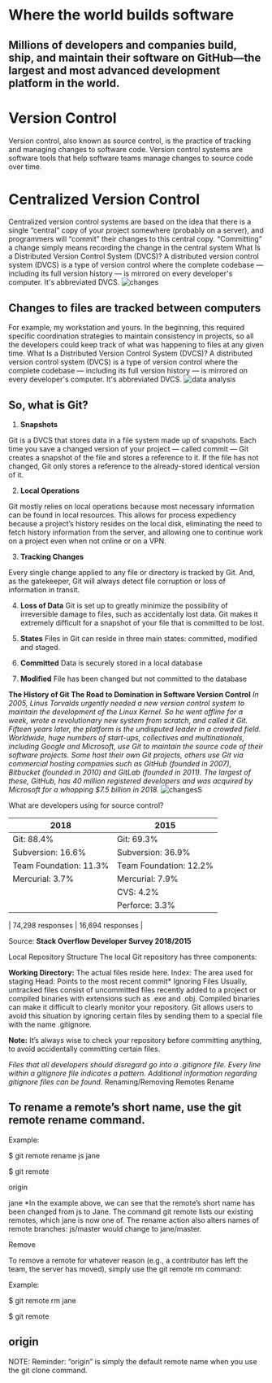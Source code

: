 # Where the world builds software 
## Millions of developers and companies build, ship, and maintain their software on GitHub—the largest and most advanced development platform in the world.
# Version Control
Version control, also known as source control, is the practice of tracking and managing changes to software code. Version control systems are software tools that help software teams manage changes to source code over time.
# Centralized Version Control
Centralized version control systems are based on the idea that there is a single “central” copy of your project somewhere (probably on a server), and programmers will “commit” their changes to this central copy. “Committing” a change simply means recording the change in the central system
What Is a Distributed Version Control System (DVCS)?
A distributed version control system (DVCS) is a type of version control where the complete codebase — including its full version history — is mirrored on every developer's computer. It's abbreviated DVCS.
![changes](https://marvel-b1-cdn.bc0a.com/f00000000075552/www.perforce.com/sites/default/files/image/2018-07/image-blog-what-is-dvcs.jpg)

## Changes to files are tracked between computers
For example, my workstation and yours. In the beginning, this required specific coordination strategies to maintain consistency in projects, so all the developers could keep track of what was happening to files at any given time.
What Is a Distributed Version Control System (DVCS)?
A distributed version control system (DVCS) is a type of version control where the complete codebase — including its full version history — is mirrored on every developer's computer. It's abbreviated DVCS.
![data analysis](https://blog.udemy.com/wp-content/uploads/2015/08/image066.png)

## So, what is Git?
1. **Snapshots**

Git is a DVCS that stores data in a file system made up of snapshots. Each time you save a changed version of your project — called commit — Git creates a snapshot of the file and stores a reference to it. If the file has not changed, Git only stores a reference to the already-stored identical version of it.

2. **Local Operations**

Git mostly relies on local operations because most necessary information can be found in local resources. This allows for process expediency because a project’s history resides on the local disk, eliminating the need to fetch history information from the server, and allowing one to continue work on a project even when not online or on a VPN.

3. **Tracking Changes**

Every single change applied to any file or directory is tracked by Git. And, as the gatekeeper, Git will always detect file corruption or loss of information in transit.

4. **Loss of Data**
Git is set up to greatly minimize the possibility of irreversible damage to files, such as accidentally lost data. Git makes it extremely difficult for a snapshot of your file that is committed to be lost.

5. **States**
Files in Git can reside in three main states: committed, modified and staged.

6. **Committed**
Data is securely stored in a local database

7. **Modified**
File has been changed but not committed to the database

**The History of Git The Road to Domination in Software Version Control**
*In 2005, Linus Torvalds urgently needed a new version control system to maintain the development of the Linux Kernel. So he went offline for a week, wrote a revolutionary new system from scratch, and called it Git. Fifteen years later, the platform is the undisputed leader in a crowded field.
Worldwide, huge numbers of start-ups, collectives and multinationals, including Google and Microsoft, use Git to maintain the source code of their software projects. Some host their own Git projects, others use Git via commercial hosting companies such as GitHub (founded in 2007), Bitbucket (founded in 2010) and GitLab (founded in 2011). The largest of these, GitHub, has 40 million registered developers and was acquired by Microsoft for a whopping $7.5 billion in 2018.*
![changesS](https://blog.udemy.com/wp-content/uploads/2015/08/image006.png)

What are developers using for source control?

|           2018         |          2015          |
| ---------------------- | ---------------------- |
| Git: 88.4%             | Git: 69.3%             |
| Subversion: 16.6%      | Subversion: 36.9%      |
| Team Foundation: 11.3% | Team Foundation: 12.2% |
| Mercurial: 3.7%        | Mercurial: 7.9%        |
|                        | CVS: 4.2%              |
|                        | Perforce: 3.3%         |

| 74,298 responses       | 16,694 responses       |

Source: **Stack Overflow Developer Survey 2018/2015**

Local Repository Structure
The local Git repository has three components:

**Working Directory:** The actual files reside here.
Index: The area used for staging
Head: Points to the most recent commit*
Ignoring Files
Usually, untracked files consist of uncommitted files recently added to a project or compiled binaries with extensions such as .exe and .obj. Compiled binaries can make it difficult to clearly monitor your repository. Git allows users to avoid this situation by ignoring certain files by sending them to a special file with the name .gitignore.

**Note:** It’s always wise to check your repository before committing anything, to avoid accidentally committing certain files.

*Files that all developers should disregard go into a .gitignore file.
Every line within a gitignore file indicates a pattern.
Additional information regarding gitignore files can be found.*
Renaming/Removing Remotes
Rename

## To rename a remote’s short name, use the git remote rename command.

Example:

$ git remote rename js jane

$ git remote

origin

jane
*In the example above, we can see that the remote’s short name has been changed from js to Jane. The command git remote lists our existing remotes, which jane is now one of. The rename action also alters names of remote branches: js/master would change to jane/master.

Remove

To remove a remote for whatever reason (e.g., a contributor has left the team, the server has moved), simply use the git remote rm command:

Example:

$ git remote rm jane

$ git remote

## origin
NOTE: Reminder: “origin” is simply the default remote name when you use the git clone command.


